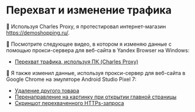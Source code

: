 # Перехват и изменение трафика

🌟 Используя Charles Proxy, я протестировал интернет-магазин https://demoshopping.ru/.

🌟 Посмотрите следующее видео, в котором я изменяю данные с помощью прокси-сервера для веб-сайта в Yandex Browser на Windows:
- <a href="https://drive.google.com/file/d/1QWnEDzOmUlHV8peTsSowvzI9PTR-lPcV/view?usp=sharing">Перехват трафика, используя ПК (Charles Proxy)</a>

🌟 Я также изменил данные, используя прокси-сервер для веб-сайта в Google Chrome на эмуляторе Android Studio Pixel 7:

- <a href="https://drive.google.com/file/d/1HrO0iMIEsMAUMw5GhEjY9C1RgjlL0H_N/view?usp=sharing">Удаление другого товара</a>
- <a href="https://drive.google.com/file/d/159nW25Z78Hsu1y9nCCRyqYEc-lZouF8u/view?usp=sharing">Перенаправление на картинку при открытии главной страницы</a>
- <a href="https://drive.google.com/file/d/1BKWx0WuteVt4XajVEnqD26cTAMl4t2cR/view?usp=sharing">Скриншот перехваченного HTTPs-запроса</a>
